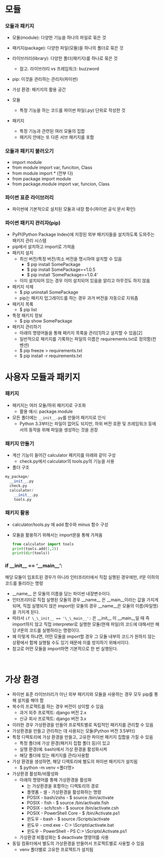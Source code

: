 # 모듈

### 모듈과 패키지

- 모듈(module): 다양한 기능을 하나의 파일로 묶은 것
- 패키지(package): 다양한 파일(모듈)을 하나의 폴더로 묶은 것
- 라이브러리(library): 다양한 폴더(패키지)를 하나로 묶은 것
    - 참고. 라이브러리 vs 프레임워크: buzzword
- pip: 이것을 관리하는 관리자(파이썬)
- 가상 환경: 패키지의 활용 공간

- 모듈
    - 특정 기능을 하는 코드를 파이썬 파일(.py) 단위로 작성한 것
- 패키지
    - 특정 기능과 관련된 여러 모듈의 집합
    - 패키지 안에는 또 다른 서브 패키지를 포함

### 모듈과 패키지 불러오기

- import module
- from module import var, funciton, Class
- from module import * (전부 다)
- from package import module
- from package.module import var, funcion, Class

### 파이썬 표준 라이브러리

- 파이썬에 기본적으로 설치된 모듈과 내장 함수(파이썬 공식 문서 확인)

### 파이썬 패키지 관리자(pip)

- PyPI(Python Package Index)에 저장된 외부 패키지들을 설치하도록 도와주는 패키지 관리 시스템
- pip에서 설치하고 import로 가져옴
- 패키지 설치
    - 최신 버전/특정 버전/최소 버전을 명시하여 설치할 수 있음
        - $ pip install SomePackage
        - $ pip install SomePackage==1.0.5
        - $ pip install ‘SomePackage>=1.0.4’
    - 이미 설치되어 있는 경우 이미 설치되어 있음을 알리고 아무것도 하지 않음
- 패키지 삭제
    - $ pip uninstall SomePackage
    - pip는 패키지 업그레이드를 하는 경우 과거 버전을 자동으로 지워줌
- 패키지 목록
    - $ pip list
- 특정 패키지 정보
    - $ pip show SomePackage
- 패키지 관리하기
    - 아래의 명령어들을 통해 패키지 목록을 관리[1]하고 설치할 수 있음[2]
    - 일반적으로 패키지를 기록하는 파일의 이름은 requirements.txt로 정의함(컨벤션)
    - $ pip freeze > requirements.txt
    - $ pip install -r requirements.txt

# 사용자 모듈과 패키지

### 패키지

- 패키지는 여러 모듈/하위 패키지로 구조화
    - 활용 예시: package.module
- 모든 폴더에는 `__init__.py`를 만들어 패키지로 인식
    - Python 3.3부터는 파일이 없어도 되지만, 하위 버전 호환 및 프레임워크 등에서의 동작을 위해 파일을 생성하는 것을 권장

### 패키지 만들기

- 계산 기능이 들어간 calculator 패키지를 아래와 같이 구성
    - check.py에서 calculator의 tools.py의 기능을 사용
- 폴더 구조

```python
my_package/
  __init__.py
  check.py
  calculator/
    __init__.py
    tools.py
```

### 패키지 활용

- calculator/tools.py 에 add 함수와 minus 함수 구성
- 모듈을 활용하기 위해서는 import문을 통해 가져옴
    
    ```python
    from calculator import tools
    print(tools.add(1,2))
    print(dir(tools))
    ```
### if \_\_init__ == ‘\_\_main__’:

해당 모듈이 임포트된 경우가 아니라 인터프리터에서 직접 실행된 경우에만, if문 이하의 코드를 돌리라는 명령

- \_\_name__ 은 모듈의 이름을 담는 파이썬 내장변수이다.
- 인터프리터로 직접 실행된 모듈의 경우 \_\_name__ 은 \_\_main__이라는 값을 가지게 되며, 직접 실행되지 않은 import된 모듈의 경우 \_\_name__은 모듈의 이름(파일명)을 가지게 된다.
- 따라서 `if \_\_init__ == '\_\_main__':` 은 \_\_init__ 이 \_\_main__일 때 즉 import하지 않고 직접 interpreter로 실행한 모듈(현재 파일)의 코드에 대해서만 해당 if문의 코드를 실행하라는 명령이다.
- 왜 이렇게 하냐면, 어떤 모듈을 import할 경우 그 모듈 내부의 코드가 원하지 않는 상황에서 함께 실행될 수도 있기 때문에 이를 방지하기 위해서이다.
- 참고로 어떤 모듈을 import하면 기본적으로 한 번 실행된다.

<br>

# 가상 환경

- 파이썬 표준 라이브러리가 아닌 외부 패키지와 모듈을 사용하는 경우 모두 pip를 통해 설치를 해야 함
- 복수의 프로젝트를 하는 경우 버전이 상이할 수 있음
    - 과거 외주 프로젝트: django 버전 2.x
    - 신규 회사 프로젝트: django 버전 3.x
- 이러한 경우 가상환경을 만들어 프로젝트별로 독립적인 패키지를 관리할 수 있음
- 가상환경을 만들고 관리하는 데 사용되는 모듈(Python 버전 3.5부터)
- 특정 디렉토리에 가상 환경을 만들고, 고유한 파이썬 패키지 집합을 가질 수 있음
    - 특정 폴더에 가상 환경(패키지 집합 폴더 등)이 있고
    - 실행 환경(예. bash)에서 가상 환경을 활성화시켜
    - 해당 폴더에 있는 패키지를 관리/사용함
- 가상 환경을 생성하면, 해당 디렉토리에 별도의 파이썬 패키지가 설치됨
    - $ python -m venv <폴더명>
- 가상환경 활성화/비활성화
    - 아래의 명령어를 통해 가상환경을 활성화
        - <venv>는 가상환경을 포함하는 디렉토리의 경로
        - 플랫폼 - 셀 - 가상환경을 활성화하는 명령
        - POSIX - bash/zshs - $ source <venv>/bin/activate
        - POSIX - fish - $ source <venv>/bin/activate.fish
        - POSIX - sch/tcsh - $ source <venv>/bin/activate.csh
        - POSIX - PowerShell Core - $ <venv>/bin/Activate.ps1
        - 윈도우 - bash - $ source <venv>/Scripts/activate
        - 윈도우 - cmd.exe - C:\> <venv>\Scripts\activate.bat
        - 윈도우 - PowerShell - PS C:\> <venv>\Scripts\Activate.ps1
    - 가상환경 비활성화는 $ deactivate 명령어를 사용
- 동일 컴퓨터에서 별도의 가상환경을 만들어서 프로젝트별로 사용할 수 있음
    - venv 폴더별로 고유한 프로젝트가 설치됨